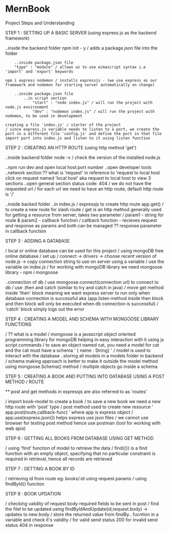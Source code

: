 # MernBook

Project Steps and Understanding

STEP 1 : SETTING UP A BASIC SERVER (using express js as the backend framework)

..inside the backend folder
npm init - y / adds a package.json file into the folder

        ..inside package.json file
        "type" : "module" / allows us to use ecmascript syntax i.e 'import' and 'export' keywords

    npm i express nodemon / installs expressjs - (we use express as our framework and nodemon for starting server automatically on change)

        ..inside package.json file
            ..in script section
                "start" : "node index.js" / will run the project with node.js environment
                "dev" : "nodemon index.js" / will run the project with nodemon, to be used in development

    creating a file 'index.js' / starter of the project
    / since express.js variable needs to listen to a port, we create the port in a different file 'config.js' and define the port in that file
    import port into index.js and listen to it using listen function

STEP 2 : CREATING AN HTTP ROUTE (using http method 'get')

..inside backend folder
node -v / check the version of the installed node.js

..npm run dev and open local host:port number
..open developer tools
..network section
?? what is 'request' in reference to 'request to local host
click on request named 'local host' aka request to local host to view 3 sections
..open general section
status code: 404 / we do not have the requested url
/ for each url we need to have an http route, default http route is '/'

..inside backed folder
..in index.js
/ expressjs to create http route
app.get() / to create a new route for slash route
/ get is an http method generally used for getting a resource from server, takes two parameter
/ param1 - string for route & param2 - callback function
/ callback function - recieves request and response as params and both can be managed
?? response parameter in callback function

STEP 3 : ADDING A DATABASE

/ local or online database can be used for this project
/ using mongoDB free online database
/ set up
/ connect -> drivers -> choose recent version of node.js -> copy connection string to use on server using a variable
/ use the variable on index.js
/ for working with mongoDB library we need mongoose library - npm i mongoose

..connection of db
/ use mongoose.connect(connection url) to connect to db
/ use .then and catch (similar to try and catch in java)
/ move get method inside 'then' block meaning we want express server to run only when database connection is successful aka (app.listen method inside then block and then block will only be executed when db connection is successful)
/ 'catch' block simply logs out the error

STEP 4 : CREATING A MODEL AND SCHEMA WITH MONGOOSE LIBRARY FUNCTIONS

/ ?? what is a model
/ mongoose is a javascript object oriented programming library for mongoDB helping in easy interaction with it using js script commands
/ to save an object named cat, you need a model for cat and the cat must have a schema ' { name : String} '
/ model is used to interact with the database
..storing all models in a models folder in backend
/ schema making approach is better to make it outside the model method using mongoose.Schema() method
/ multiple objects go inside a schema

STEP 5 : CREATING A BOOK AND PUTTING INTO DATABASE USING A POST METHOD / ROUTE

\*\* post and get methods in expressjs are also referred to as 'routes'

/ import book-model to create a book
/ to save a new book we need a new http route with 'post' type
/ post method used to create new resource ' app.post(route,callback-func) ' where app is express object
/ app.use(express.json()) helps express use json files
/ we cannot use browser for testing post method hence use postman (tool for working with web apis)

STEP 6 : GETTING ALL BOOKS FROM DATABASE USING GET METHOD

/ using 'find' function of model to retrieve the data
/ find({}) is a find function with an empty object, specifying that no particular constraint is required in retrieval, hence all records are retrieved

STEP 7 : GETTING A BOOK BY ID

/ retrieving id from route eg: books/:id using request.params
/ using findById() function

STEP 8 : BOOK UPDATION

/ checking validity of request body required fields to be sent in post
/ find the filet to be updated using findByIdAndUpdate(id,request.body) -> updates to new body
/ store the returned value from findBy.. fucntion in a variable and check it's validity
/ for valid send status 200 for invalid send status 404 in response
